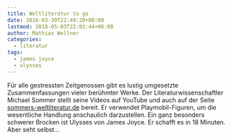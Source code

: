 ```yaml
---
title: Weltliteratur to go
date: 2016-03-30T22:49:20+00:00
lastmod: 2018-05-03T22:03:44+00:00
author: Mathias Wellner
categories:
  - literatur
tags:
  - james joyce
  - ulysses
---
```

Für alle gestressten Zeitgenossen gibt es lustig umgesetzte Zusammenfassungen vieler berühmter Werke. Der Literaturwissenschaftler Michael Sommer stellt seine Videos auf YouTube und auch auf der Seite <a href="http://sommers-weltliteratur.de/" title="Sommers Weltliteratur" target="_blank">sommers-weltliteratur.de</a> bereit. Er verwendet Playmobil-Figuren, um die wesentliche Handlung anschaulich darzustellen. Ein ganz besonders schwerer Brocken ist Ulysses von James Joyce. Er schafft es in 18 Minuten. Aber seht selbst&#8230;